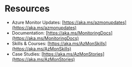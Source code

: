 # Resources

* Azure Monitor Updates: [https://aka.ms/azmonupdates](https://aka.ms/azmonupdates)
* Documentation: [https://aka.ms/MonitoringDocs](https://aka.ms/MonitoringDocs)
* Skills & Courses: [https://aka.ms/AzMonSkills](https://aka.ms/AzMonSkills)
* Case Studies: [https://aka.ms/AzMonStories](https://aka.ms/AzMonStories)
